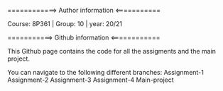 ============> Author information <===========

Course: 8P361  |  Group: 10  |  year: 20/21


===========> Github information <============

This Github page contains the code for all the assigments and the main project.

You can navigate to the following different branches:
   Assignment-1
   Assignment-2
   Assignment-3
   Assignment-4
   Main-project
